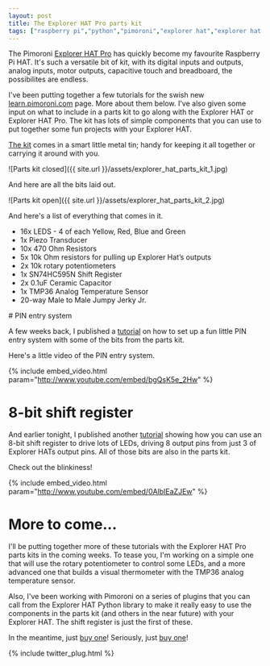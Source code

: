```yaml
---
layout: post
title: The Explorer HAT Pro parts kit
tags: ["raspberry pi","python","pimoroni","explorer hat","explorer hat pro","parts kit"]
---
```


The Pimoroni [Explorer HAT Pro](http://shop.pimoroni.com/products/explorer-hat)
has quickly become my favourite Raspberry Pi HAT. 
It's such a versatile bit of kit, with its digital inputs and outputs, analog inputs,
motor outputs, capacitive touch and breadboard, the possibilites are endless.

I've been putting together a few tutorials for the swish new 
[learn.pimoroni.com](http://learn.pimoroni.com) page. More about them below. I've also
given some input on what to include in a parts kit to go along with the Explorer HAT or
Explorer HAT Pro. The kit has lots of simple components that you can use to put together 
some fun projects with your Explorer HAT.

[The kit](http://shop.pimoroni.com/products/explorer-hat-pro-parts-kit)
comes in a smart little metal tin; handy for keeping it all together or carrying it 
around with you.

![Parts kit closed]({{ site.url }}/assets/explorer_hat_parts_kit_1.jpg)

And here are all the bits laid out.

![Parts kit open]({{ site.url }}/assets/explorer_hat_parts_kit_2.jpg)

And here's a list of everything that comes in it.

* 16x LEDS - 4 of each Yellow, Red, Blue and Green
* 1x Piezo Transducer
* 10x 470 Ohm Resistors
* 5x 10k Ohm resistors for pulling up Explorer Hat’s outputs
* 2x 10k rotary potentiometers
* 1x SN74HC595N Shift Register
* 2x 0.1uF Ceramic Capacitor
* 1x TMP36 Analog Temperature Sensor
* 20-way Male to Male Jumpy Jerky Jr.

# PIN entry system

A few weeks back, I published a [tutorial](http://sandyjmacdonald.github.io/2015/04/30/pin-entry-system/) 
on how to set up a fun little PIN entry system with some of the bits from the
parts kit.

Here's a little video of the PIN entry system.

{% include embed_video.html param="http://www.youtube.com/embed/bgQsK5e_2Hw" %}

# 8-bit shift register

And earlier tonight, I published another [tutorial](http://sandyjmacdonald.github.io/2015/05/26/shift-register/)
showing how you can use an 8-bit shift register to drive lots of LEDs, driving 8
output pins from just 3 of Explorer HATs output pins. All of those bits are also in the parts kit.

Check out the blinkiness!

{% include embed_video.html param="http://www.youtube.com/embed/0AlbIEaZJEw" %}

# More to come...

I'll be putting together more of these tutorials with the Explorer HAT Pro parts kits in 
the coming weeks. To tease you, I'm working on a simple one that will use the rotary
potentiometer to control some LEDs, and a more advanced one that builds a visual
thermometer with the TMP36 analog temperature sensor.

Also, I've been working with Pimoroni on a series of plugins that you can call from the
Explorer HAT Python library to make it really easy to use the components in the parts
kit (and others in the near future) with your Explorer HAT. The shift register is just the
first of these.

In the meantime, just [buy one](http://shop.pimoroni.com/products/explorer-hat-pro-parts-kit)!
Seriously, just [buy one](http://shop.pimoroni.com/products/explorer-hat-pro-parts-kit)!

{% include twitter_plug.html %}